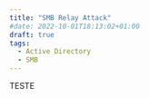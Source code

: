 ```yaml
---
title: "SMB Relay Attack"
#date: 2022-10-01T18:13:02+01:00
draft: true
tags:
  - Active Directory
  - SMB
---
```


TESTE
